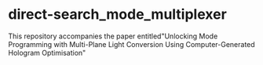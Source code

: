 # direct-search_mode_multiplexer
This repository accompanies the paper entitled"Unlocking Mode Programming with Multi-Plane Light Conversion Using Computer-Generated Hologram Optimisation"
